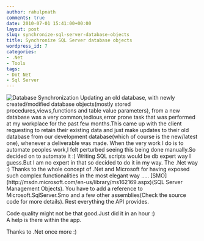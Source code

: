 ```yaml
---
author: rahulpnath
comments: true
date: 2010-07-01 15:41:00+00:00
layout: post
slug: synchronize-sql-server-database-objects
title: Synchronize SQL Server database objects
wordpress_id: 7
categories:
- .Net
- Tools
tags:
- Dot Net
- Sql Server
---
```


<img class ="left" alt="Database Synchronization" src="/images/database_sync.jpg" />
Updating an old database, with newly created/modified database objects(mostly stored procedures,views,functions and table value parameters), from a new database was a very common,tedious,error prone task that was performed at my workplace for the past few months.This came up with the client requesting to retain their existing data and just make updates to their old database from our development database(which of course is the new/latest one), whenever a deliverable was made.  
When the very work I do is to automate peoples work,I felt perturbed seeing this being done manually.So decided on to automate it :)  
Writing SQL scripts would be db expert way I guess.But I am no expert in that so decided to do it in my way.  
The .Net way :)  
Thanks to the whole concept of .Net and Microsoft for having exposed such complex functionalities in the most elegant way ..... [SMO](http://msdn.microsoft.com/en-us/library/ms162169.aspx)(SQL Server Management Objects).  
You have to add a reference to Microsoft.SqlServer.Smo and a few other assemblies(Check the  source code for more details).  
Rest everything the API provides.  
  
Code quality might not be that good.Just did it in an hour :)  
A help is there within the app.  
  
Thanks to .Net once more :)  
  
<!--- Download the source [code ](http://www.4shared.com/document/EuSkVkhN/Db_Reconcile.html)(rename to .rar ) --->
